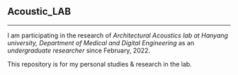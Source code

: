 ## Acoustic_LAB  
---
I am participating in the research of *Architectural Acoustics lab at Hanyang university, Department of Medical and Digital Engineering* as an *undergraduate researcher* since February, 2022.  

This repository is for my personal studies & research in the lab.  